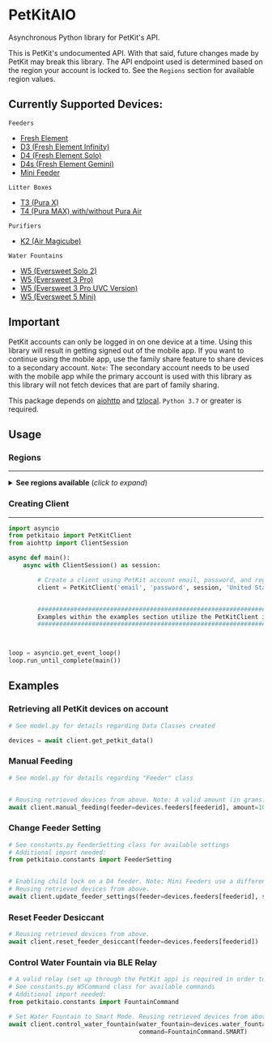 # PetKitAIO

Asynchronous Python library for PetKit's API.

This is PetKit's undocumented API. With that said, future changes made by PetKit may break this library. The API endpoint used is determined based on the region your account is locked to. See the `Regions` section for available region values.

## **Currently Supported Devices**:

`Feeders`
- [Fresh Element](https://petkit.us/products/petkit-element-wi-fi-enabled-smart-pet-food-container-feeder)
- [D3 (Fresh Element Infinity)](https://www.amazon.com/PETKIT-Automatic-Stainless-Programmable-Dispenser/dp/B09JFK8BCQ)
- [D4 (Fresh Element Solo)](https://www.amazon.com/PETKIT-Automatic-Dispenser-Compatible-Freeze-Dried/dp/B09158J9PF/)
- [D4s (Fresh Element Gemini)](https://www.amazon.com/PETKIT-Automatic-Combination-Dispenser-Stainless/dp/B0BF56RTQH)
- [Mini Feeder](https://www.amazon.com/PETKIT-Automatic-Stainless-Indicator-Dispenser-2-8L/dp/B08GS1CPHH/)

`Litter Boxes`
- [T3 (Pura X)](https://www.amazon.com/PETKIT-Self-Cleaning-Scooping-Automatic-Multiple/dp/B08T9CCP1M)
- [T4 (Pura MAX) with/without Pura Air](https://www.amazon.com/PETKIT-Self-Cleaning-Capacity-Multiple-Automatic/dp/B09KC7Q4YF)

`Purifiers`
- [K2 (Air Magicube)](https://www.instachew.com/product-page/petkit-air-magicube-smart-odor-eliminator)

`Water Fountains`
- [W5 (Eversweet Solo 2)](https://www.amazon.com/PETKIT-EVERSWEET-Wireless-Visualization-Dispenser-2L/dp/B0B3RWF653)
- [W5 (Eversweet 3 Pro)](https://www.amazon.com/PETKIT-Wireless-Fountain-Stainless-Dispenser/dp/B09QRH6L3M/)
- [W5 (Eversweet 3 Pro UVC Version)](https://petkit.com/products/eversweet-3-pro-wireless-pump-uvc)
- [W5 (Eversweet 5 Mini)](https://www.petkit.nl/products/eversweet-5-mini-binnen-2-weken-geleverd)


## Important

PetKit accounts can only be logged in on one device at a time. Using this library will result in getting signed out of the mobile app. If you want to continue using the mobile app, use the family share feature to share devices to a secondary account. `Note`: The secondary account needs to be used with the mobile app while the primary account is used with this library as this library will not fetch devices that are part of family sharing. 


This package depends on [aiohttp](https://docs.aiohttp.org/en/stable/) and [tzlocal](https://pypi.org/project/tzlocal/). `Python 3.7` or greater is required.

## Usage

### Regions
___

<details>
  <summary> <b>See regions available</b> (<i>click to expand</i>)</summary>
  <!---->

| Region                                                |
|-------------------------------------------------------|
| Afghanistan                                           |
| Aland Islands                                         |
| Albania                                               |
| Algeria                                               |
| American Samoa                                        |
| Andorra                                               |
| Angola                                                |
| Anguilla                                              |
| Antarctica                                            |
| Antigua and Barbuda                                   |
| Argentina                                             |
| Armenia                                               |
| Aruba                                                 |
| Australia                                             |
| Austria                                               |
| Azerbaijan                                            |
| Bahamas                                               |
| Bahrain                                               |
| Bangladesh                                            |
| Barbados                                              |
| Belarus                                               |
| Belgium                                               |
| Belize                                                |
| Benin                                                 |
| Bermuda                                               |
| Bhutan                                                |
| Bolivia                                               |
| Bosnia and Herzegovina                                |
| Botswana                                              |
| Bouvet Island                                         |
| Brazil                                                |
| British Indian Ocean Territory                        |
| Brunei Darussalam                                     |
| Bulgaria                                              |
| Burkina Faso                                          |
| Burundi                                               |
| Cambodia                                              |
| Cameroon                                              |
| Canada                                                |
| Cape Verde                                            |
| Cayman Islands                                        |
| Central African Republic                              |
| Chad                                                  |
| Chile                                                 |
| China                                                 |
| Christmas Island                                      |
| Cocos (Keeling) Islands                               |
| Colombia                                              |
| Comoros                                               |
| Congo                                                 |
| Congo (the Democratic Republic of the Congo)          |
| Cook Islands                                          |
| Costa Rica                                            |
| Côte d'Ivoire                                         |
| Croatia                                               |
| Cuba                                                  |
| Cyprus                                                |
| Czech Republic                                        |
| Denmark                                               |
| Djibouti                                              |
| Dominica                                              |
| Dominican Republic                                    |
| Ecuador                                               |
| Egypt                                                 |
| El Salvador                                           |
| Equatorial Guinea                                     |
| Eritrea                                               |
| Estonia                                               |
| Ethiopia                                              |
| Falkland Islands [Malvinas]                           |
| Faroe Islands                                         |
| Fiji                                                  |
| Finland                                               |
| France                                                |
| French Guiana                                         |
| French Polynesia                                      |
| French Southern Territories                           |
| Gabon                                                 |
| Gambia                                                |
| Georgia                                               |
| Germany                                               |
| Ghana                                                 |
| Gibraltar                                             |
| Greece                                                |
| Greenland                                             |
| Grenada                                               |
| Guadeloupe                                            |
| Guam                                                  |
| Guatemala                                             |
| Guernsey                                              |
| Guinea                                                |
| Guinea-Bissau                                         |
| Guyana                                                |
| Haiti                                                 |
| Heard Island and McDonald Islands                     |
| Holy See [Vatican City State]                         |
| Honduras                                              |
| Hong Kong                                             |
| Hungary                                               |
| Iceland                                               |
| India                                                 |
| Indonesia                                             |
| Iran (the Islamic Republic of Iran)                   |
| Iraq                                                  |
| Ireland                                               |
| Isle of Man                                           |
| Israel                                                |
| Italy                                                 |
| Jamaica                                               |
| Japan                                                 |
| Jersey                                                |
| Jordan                                                |
| Kazakhstan                                            |
| Kenya                                                 |
| Kiribati                                              |
| Korea (the Democratic People's Republic of Korea)     |
| Korea (the Republic of Korea)                         |
| Kuwait                                                |
| Kyrgyzstan                                            |
| Lao People's Democratic Republic                      |
| Latvia                                                |
| Lebanon                                               |
| Lesotho                                               |
| Liberia                                               |
| Libyan Arab Jamahiriya                                |
| Liechtenstein                                         |
| Lithuania                                             |
| Luxembourg                                            |
| Macao                                                 |
| Macedonia (the former Yugoslav Republic of Macedonia) |
| Madagascar                                            |
| Malawi                                                |
| Malaysia                                              |
| Maldives                                              |
| Mali                                                  |
| Malta                                                 |
| Marshall Islands                                      |
| Martinique                                            |
| Mauritania                                            |
| Mauritius                                             |
| Mayotte                                               |
| Mexico                                                |
| Micronesia (the Federated States of Micronesia)       |
| Moldova (the Republic of Moldova)                     |
| Monaco                                                |
| Mongolia                                              |
| Montenegro                                            |
| Montserrat                                            |
| Morocco                                               |
| Mozambique                                            |
| Myanmar                                               |
| Namibia                                               |
| Nauru                                                 |
| Nepal                                                 |
| Netherlands                                           |
| Netherlands Antilles                                  |
| New Caledonia                                         |
| New Zealand                                           |
| Nicaragua                                             |
| Niger                                                 |
| Nigeria                                               |
| Niue                                                  |
| Norfolk Island                                        |
| Northern Mariana Islands                              |
| Norway                                                |
| Oman                                                  |
| Pakistan                                              |
| Palau                                                 |
| Palestinian Territory                                 |
| Panama                                                |
| Papua New Guinea                                      |
| Paraguay                                              |
| Peru                                                  |
| Philippines                                           |
| Pitcairn                                              |
| Poland                                                |
| Portugal                                              |
| Puerto Rico                                           |
| Qatar                                                 |
| Réunion                                               |
| Romania                                               |
| Russian Federation                                    |
| Rwanda                                                |
| Saint Helena                                          |
| Saint Kitts and Nevis                                 |
| Saint Lucia                                           |
| Saint Pierre and Miquelon                             |
| Saint Vincent and the Grenadines                      |
| Samoa                                                 |
| San Marino                                            |
| Sao Tome and Principe                                 |
| Saudi Arabia                                          |
| Senegal                                               |
| Serbia                                                |
| Seychelles                                            |
| Sierra Leone                                          |
| Singapore                                             |
| Slovakia                                              |
| Slovenia                                              |
| Solomon Islands                                       |
| Somalia                                               |
| South Africa                                          |
| South Georgia and the South Sandwich Islands          |
| Spain                                                 |
| Sri Lanka                                             |
| Sudan                                                 |
| Suriname                                              |
| Svalbard and Jan Mayen                                |
| Swaziland                                             |
| Sweden                                                |
| Switzerland                                           |
| Syrian Arab Republic                                  |
| Taiwan (Province of China)                            |
| Tajikistan                                            |
| Tanzania,United Republic of                           |
| Thailand                                              |
| Timor-Leste                                           |
| Togo                                                  |
| Tokelau                                               |
| Tonga                                                 |
| Trinidad and Tobago                                   |
| Tunisia                                               |
| Turkey                                                |
| Turkmenistan                                          |
| Turks and Caicos Islands                              |
| Tuvalu                                                |
| Uganda                                                |
| Ukraine                                               |
| United Arab Emirates                                  |
| United Kingdom                                        |
| United States                                         |
| United States Minor Outlying Islands                  |
| Uruguay                                               |
| Uzbekistan                                            |
| Vanuatu                                               |
| Venezuela                                             |
| Viet Nam                                              |
| Virgin Islands (British)                              |
| Virgin Islands (U.S.)                                 |
| Wallis and Futuna                                     |
| Western Sahara                                        |
| Yemen                                                 |
| Zambia                                                |
| Zimbabwe                                              |

</details>

### Creating Client
___

```python
import asyncio
from petkitaio import PetKitClient
from aiohttp import ClientSession

async def main():
    async with ClientSession() as session:

        # Create a client using PetKit account email, password, and region
        client = PetKitClient('email', 'password', session, 'United States')


        ###################################################################################
        Examples within the examples section utilize the PetKitClient instance created above
        ###################################################################################



loop = asyncio.get_event_loop()
loop.run_until_complete(main())
```

## Examples

### Retrieving all PetKit devices on account

```python
# See model.py for details regarding Data Classes created

devices = await client.get_petkit_data()
```

### Manual Feeding
```python
# See model.py for details regarding "Feeder" class


# Reusing retrieved devices from above. Note: A valid amount (in grams) will depend on the capabilities of the feeder.
await client.manual_feeding(feeder=devices.feeders[feederid], amount=10)
```

### Change Feeder Setting
```python
# See constants.py FeederSetting class for available settings
# Additional import needed:
from petkitaio.constants import FeederSetting


# Enabling child lock on a D4 feeder. Note: Mini Feeders use a different setting.
# Reusing retrieved devices from above.
await client.update_feeder_settings(feeder=devices.feeders[feederid], setting=FeederSetting.CHILD_LOCK, value=1)
```

### Reset Feeder Desiccant
```python
# Reusing retrieved devices from above.
await client.reset_feeder_desiccant(feeder=devices.feeders[feederid])
```

### Control Water Fountain via BLE Relay

```python
# A valid relay (set up through the PetKit app) is required in order to send commands to the Eversweet 3 Pro
# See constants.py W5Command class for available commands
# Additional import needed:
from petkitaio.constants import FountainCommand

# Set Water Fountain to Smart Mode. Reusing retrieved devices from above.
await client.control_water_fountain(water_fountain=devices.water_fountains[water_fountain_id],
                                    command=FountainCommand.SMART)
```
